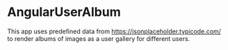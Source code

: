 # AngularUserAlbum
This app uses predefined data from https://jsonplaceholder.typicode.com/ to render albums of images as a user gallery for different users.
